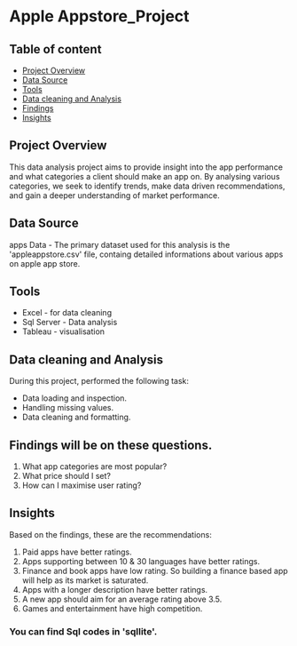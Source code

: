 # Apple Appstore_Project

## Table of content
 - [Project Overview](#project-overview)
 - [Data Source](#data-source)
 - [Tools](#tools)
 - [Data cleaning and Analysis](#data-cleaning-and-analysis)
 - [Findings](#findings-will-be-on-these-questions)
 - [Insights](#insights)
   

## Project Overview

This data analysis project aims to provide insight into the app performance and what categories a client should make an app on. By analysing various categories, we seek to identify trends, make data driven recommendations, and gain a deeper understanding of market performance.

## Data Source

apps Data - The primary dataset used for this analysis is the 'appleappstore.csv' file, containg detailed informations about various apps on apple app store.

## Tools

- Excel - for data cleaning
- Sql Server - Data analysis
- Tableau - visualisation

## Data cleaning and Analysis

During this project, performed the following task:

- Data loading and inspection.
- Handling missing values.
- Data cleaning and formatting.

  
## Findings will be on these questions.

1. What app categories are most popular?
2. What price should I set?
3. How can I maximise user rating?

## Insights

Based on the findings, these are the recommendations:

1. Paid apps have better ratings.
2. Apps supporting between 10 & 30 languages have better ratings.
3. Finance and book apps have low rating. So building a finance based app will help as its market is saturated.
4. Apps with a longer description have better ratings.
5. A new app should aim for an average rating above 3.5.
6. Games and entertainment have high competition.



### You can find Sql codes in 'sqllite'. 

